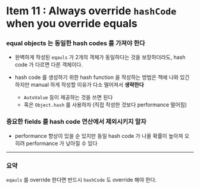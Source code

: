 # Item 11 : Always override `hashCode` when you override equals

### equal objects 는 동일한 hash codes 를 가져야 한다
* 완벽하게 작성된 `eqauls` 가 2개의 객체가 동일하다는 것을 보장하더라도, hash code 가 다르면 다른 객체이다.

* hash code 를 생성하기 위한 hash function 을 작성하는 방법은 책에 나와 있긴 하지만 manual 하게 작성할 이유가 다소 떨어져서 **생략한다**
    * `AutoValue` 등이 제공하는 것을 쓰면 된다
    * 혹은 `Object.hash` 를 사용하자 (직접 작성한 것보다 performance 떨어짐)

### 중요한 fields 를 hash code 연산에서 제외시키지 말자
* performance 향상이 있을 순 있지만 동일 hash code 가 나올 확률이 높아져 오히려 performance 가 낮아질 수 있다

***

### 요약
`eqauls` 를 override 한다면 반드시 `hashCode` 도 override 해야 한다.
